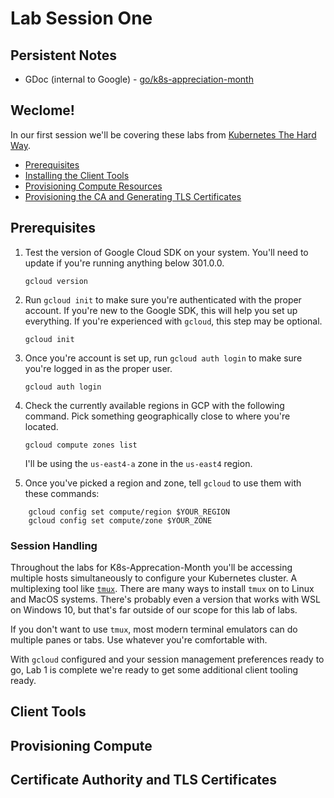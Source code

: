 # Lab Session One

## Persistent Notes

* GDoc (internal to Google) - [go/k8s-appreciation-month](go/k8s-appreciation-month) 

## Weclome!

In our first session we'll be covering these labs from [Kubernetes The Hard Way](https://github.com/kelseyhightower/kubernetes-the-hard-way). 

* [Prerequisites](https://github.com/kelseyhightower/kubernetes-the-hard-way/blob/master/docs/01-prerequisites.md)
* [Installing the Client Tools](https://github.com/kelseyhightower/kubernetes-the-hard-way/blob/master/docs/02-client-tools.md)
* [Provisioning Compute Resources](https://github.com/kelseyhightower/kubernetes-the-hard-way/blob/master/docs/03-compute-resources.md)
* [Provisioning the CA and Generating TLS Certificates](https://github.com/kelseyhightower/kubernetes-the-hard-way/blob/master/docs/04-certificate-authority.md)

## Prerequisites

1. Test the version of Google Cloud SDK on your system. You'll need to update if you're running anything below 301.0.0.

    `gcloud version`

2. Run `gcloud init` to make sure you're authenticated with the proper account. If you're new to the Google SDK, this will help you set up everything. If you're experienced with `gcloud`, this step may be optional.

    `gcloud init`
    
3. Once you're account is set up, run `gcloud auth login` to make sure you're logged in as the proper user.

    `gcloud auth login`

4. Check the currently available regions in GCP with the following command. Pick something geographically close to where you're located.

    `gcloud compute zones list`
    
    I'll be using the `us-east4-a` zone in the `us-east4` region.
    
5. Once you've picked a region and zone, tell `gcloud` to use them with these commands: 

```
    gcloud config set compute/region $YOUR_REGION
    gcloud config set compute/zone $YOUR_ZONE
```

### Session Handling

Throughout the labs for K8s-Apprecation-Month you'll be accessing multiple hosts simultaneously to configure your Kubernetes cluster. A multiplexing tool like [`tmux`](https://github.com/tmux/tmux/wiki). There are many ways to install `tmux` on to Linux and MacOS systems. There's probably even a version that works with WSL on Windows 10, but that's far outside of our scope for this lab of labs.

If you don't want to use `tmux`, most modern terminal emulators can do multiple panes or tabs. Use whatever you're comfortable with.

With `gcloud` configured and your session management preferences ready to go, Lab 1 is complete we're ready to get some additional client tooling ready.

## Client Tools



## Provisioning Compute

## Certificate Authority and TLS Certificates

